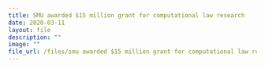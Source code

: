 ```yaml
---
title: SMU awarded $15 million grant for computational law research
date: 2020-03-11
layout: file
description: ""
image: ""
file_url: /files/smu awarded $15 million grant for computational law research.pdf
---
```

